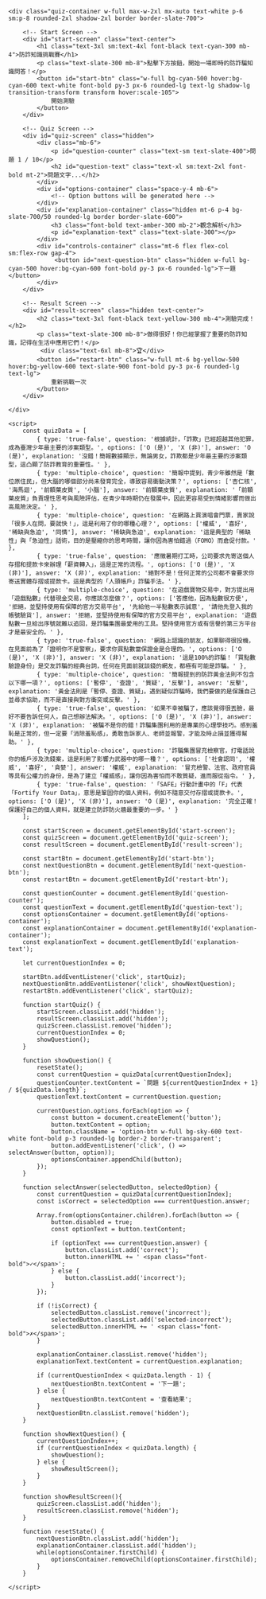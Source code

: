 <!DOCTYPE html>
<html lang="zh-TW">
<head>
    <meta charset="UTF-8">
    <meta name="viewport" content="width=device-width, initial-scale=1.0">
    <title>青少年防詐騙互動問答 (純問答版)</title>
    <script src="https://cdn.tailwindcss.com"></script>
    <link rel="preconnect" href="https://fonts.googleapis.com">
    <link rel="preconnect" href="https://fonts.gstatic.com" crossorigin>
    <link href="https://fonts.googleapis.com/css2?family=Noto+Sans+TC:wght@400;700;900&display=swap" rel="stylesheet">
    <style>
        body {
            font-family: 'Noto Sans TC', sans-serif;
        }
        .quiz-container {
            background-color: #1e293b; /* slate-800 */
        }
        .option-btn {
            transition: all 0.2s ease-in-out;
        }
        .option-btn:not(:disabled):hover {
            transform: scale(1.03);
            background-color: #0369a1; /* sky-700 */
        }
        .correct {
            background-color: #16a34a !important; /* green-600 */
            border-color: #22c55e !important; /* green-500 */
            transform: scale(1.05);
        }
        .incorrect {
            background-color: #dc2626 !important; /* red-600 */
            border-color: #ef4444 !important; /* red-500 */
            opacity: 0.7;
        }
        .selected-incorrect {
             background-color: #dc2626 !important; /* red-600 */
            border-color: #ef4444 !important; /* red-500 */
            opacity: 1;
            transform: scale(1.05);
        }
    </style>
</head>
<body class="bg-slate-900 flex items-center justify-center min-h-screen p-4">

    <div class="quiz-container w-full max-w-2xl mx-auto text-white p-6 sm:p-8 rounded-2xl shadow-2xl border border-slate-700">

        <!-- Start Screen -->
        <div id="start-screen" class="text-center">
            <h1 class="text-3xl sm:text-4xl font-black text-cyan-300 mb-4">防詐知識挑戰賽</h1>
            <p class="text-slate-300 mb-8">點擊下方按鈕，開始一場即時的防詐騙知識問答！</p>
            <button id="start-btn" class="w-full bg-cyan-500 hover:bg-cyan-600 text-white font-bold py-3 px-6 rounded-lg text-lg shadow-lg transition-transform transform hover:scale-105">
                開始測驗
            </button>
        </div>

        <!-- Quiz Screen -->
        <div id="quiz-screen" class="hidden">
            <div class="mb-6">
                <p id="question-counter" class="text-sm text-slate-400">問題 1 / 10</p>
                <h2 id="question-text" class="text-xl sm:text-2xl font-bold mt-2">問題文字...</h2>
            </div>
            <div id="options-container" class="space-y-4 mb-6">
                <!-- Option buttons will be generated here -->
            </div>
            <div id="explanation-container" class="hidden mt-6 p-4 bg-slate-700/50 rounded-lg border border-slate-600">
                <h3 class="font-bold text-amber-300 mb-2">觀念解析</h3>
                <p id="explanation-text" class="text-slate-300"></p>
            </div>
            <div id="controls-container" class="mt-6 flex flex-col sm:flex-row gap-4">
                 <button id="next-question-btn" class="hidden w-full bg-cyan-500 hover:bg-cyan-600 font-bold py-3 px-6 rounded-lg">下一題</button>
            </div>
        </div>
        
        <!-- Result Screen -->
        <div id="result-screen" class="hidden text-center">
            <h2 class="text-3xl font-black text-yellow-300 mb-4">測驗完成！</h2>
            <p class="text-slate-300 mb-8">做得很好！你已經掌握了重要的防詐知識，記得在生活中應用它們！</p>
             <div class="text-6xl mb-8">🏆</div>
            <button id="restart-btn" class="w-full mt-6 bg-yellow-500 hover:bg-yellow-600 text-slate-900 font-bold py-3 px-6 rounded-lg text-lg">
                重新挑戰一次
            </button>
        </div>

    </div>

    <script>
        const quizData = [
            { type: 'true-false', question: '根據統計，「詐欺」已經超越其他犯罪，成為臺灣少年最主要的涉案類型。', options: ['O (是)', 'X (非)'], answer: 'O (是)', explanation: '沒錯！簡報數據顯示，無論男女，詐欺都是少年最主要的涉案類型，這凸顯了防詐教育的重要性。' },
            { type: 'multiple-choice', question: '簡報中提到，青少年雖然是「數位原住民」，但大腦的哪個部分尚未發育完全，導致容易衝動決策？', options: ['杏仁核', '海馬迴', '前額葉皮質', '小腦'], answer: '前額葉皮質', explanation: '「前額葉皮質」負責理性思考與風險評估，在青少年時期仍在發展中，因此更容易受到情緒影響而做出高風險決定。' },
            { type: 'multiple-choice', question: '在網路上買演唱會門票，賣家說「很多人在問，要就快！」，這是利用了你的哪種心理？', options: ['權威', '喜好', '稀缺與急迫', '同情'], answer: '稀缺與急迫', explanation: '這是典型的「稀缺性」與「急迫性」話術，目的是壓縮你的思考時間，讓你因為害怕錯過（FOMO）而倉促付款。' },
            { type: 'true-false', question: '應徵暑期打工時，公司要求先寄送個人存摺和提款卡來辦理「薪資轉入」，這是正常的流程。', options: ['O (是)', 'X (非)'], answer: 'X (非)', explanation: '絕對不是！任何正常的公司都不會要求你寄送實體存摺或提款卡。這是典型的「人頭帳戶」詐騙手法。' },
            { type: 'multiple-choice', question: '在遊戲寶物交易中，對方提出用「遊戲點數」代替現金交易，你應該怎麼做？', options: ['答應他，因為點數很方便', '拒絕，並堅持使用有保障的官方交易平台', '先給他一半點數表示誠意', '請他先登入我的帳號驗貨'], answer: '拒絕，並堅持使用有保障的官方交易平台', explanation: '遊戲點數一旦給出序號就難以追回，是詐騙集團最愛用的工具。堅持使用官方或有信譽的第三方平台才是最安全的。' },
            { type: 'true-false', question: '網路上認識的朋友，如果聊得很投機，在見面前為了「證明你不是警察」，要求你買點數當保證金是合理的。', options: ['O (是)', 'X (非)'], answer: 'X (非)', explanation: '這是100%的詐騙！「買點數驗證身份」是交友詐騙的經典台詞，任何在見面前就談錢的網友，都極有可能是詐騙。' },
            { type: 'multiple-choice', question: '簡報提到的防詐黃金法則不包含以下哪一項？', options: ['暫停', '查證', '質疑', '反擊'], answer: '反擊', explanation: '黃金法則是「暫停、查證、質疑」。遇到疑似詐騙時，我們要做的是保護自己並尋求協助，而不是直接與對方衝突或反擊。' },
            { type: 'true-false', question: '如果不幸被騙了，應該覺得很丟臉，最好不要告訴任何人，自己想辦法解決。', options: ['O (是)', 'X (非)'], answer: 'X (非)', explanation: '被騙不是你的錯！詐騙集團利用的是專業的心理學技巧。感到羞恥是正常的，但一定要「消除羞恥感」，勇敢告訴家人、老師並報警，才能及時止損並獲得幫助。' },
            { type: 'multiple-choice', question: '詐騙集團冒充檢察官，打電話說你的帳戶涉及洗錢案，這是利用了影響力武器中的哪一種？', options: ['社會認同', '權威', '喜好', '貪婪'], answer: '權威', explanation: '冒充檢警、法官、政府官員等具有公權力的身份，是為了建立「權威感」，讓你因為害怕而不敢質疑，進而服從指令。' },
            { type: 'true-false', question: '「SAFE」行動計畫中的「F」代表「Fortify Your Data」，意思是鞏固你的個人資料，例如不隨意交付存摺或提款卡。', options: ['O (是)', 'X (非)'], answer: 'O (是)', explanation: '完全正確！保護好自己的個人資料，就是建立防詐防火牆最重要的一步。' }
        ];

        const startScreen = document.getElementById('start-screen');
        const quizScreen = document.getElementById('quiz-screen');
        const resultScreen = document.getElementById('result-screen');

        const startBtn = document.getElementById('start-btn');
        const nextQuestionBtn = document.getElementById('next-question-btn');
        const restartBtn = document.getElementById('restart-btn');

        const questionCounter = document.getElementById('question-counter');
        const questionText = document.getElementById('question-text');
        const optionsContainer = document.getElementById('options-container');
        const explanationContainer = document.getElementById('explanation-container');
        const explanationText = document.getElementById('explanation-text');
        
        let currentQuestionIndex = 0;

        startBtn.addEventListener('click', startQuiz);
        nextQuestionBtn.addEventListener('click', showNextQuestion);
        restartBtn.addEventListener('click', startQuiz);

        function startQuiz() {
            startScreen.classList.add('hidden');
            resultScreen.classList.add('hidden');
            quizScreen.classList.remove('hidden');
            currentQuestionIndex = 0;
            showQuestion();
        }
        
        function showQuestion() {
            resetState();
            const currentQuestion = quizData[currentQuestionIndex];
            questionCounter.textContent = `問題 ${currentQuestionIndex + 1} / ${quizData.length}`;
            questionText.textContent = currentQuestion.question;

            currentQuestion.options.forEach(option => {
                const button = document.createElement('button');
                button.textContent = option;
                button.className = 'option-btn w-full bg-sky-600 text-white font-bold p-3 rounded-lg border-2 border-transparent';
                button.addEventListener('click', () => selectAnswer(button, option));
                optionsContainer.appendChild(button);
            });
        }

        function selectAnswer(selectedButton, selectedOption) {
            const currentQuestion = quizData[currentQuestionIndex];
            const isCorrect = selectedOption === currentQuestion.answer;
            
            Array.from(optionsContainer.children).forEach(button => {
                button.disabled = true;
                const optionText = button.textContent;

                if (optionText === currentQuestion.answer) {
                    button.classList.add('correct');
                    button.innerHTML += ' <span class="font-bold">✓</span>';
                } else {
                    button.classList.add('incorrect');
                }
            });
            
            if (!isCorrect) {
                selectedButton.classList.remove('incorrect');
                selectedButton.classList.add('selected-incorrect');
                selectedButton.innerHTML += ' <span class="font-bold">✗</span>';
            }

            explanationContainer.classList.remove('hidden');
            explanationText.textContent = currentQuestion.explanation;
            
            if (currentQuestionIndex < quizData.length - 1) {
                nextQuestionBtn.textContent = '下一題';
            } else {
                nextQuestionBtn.textContent = '查看結果';
            }
            nextQuestionBtn.classList.remove('hidden');
        }

        function showNextQuestion() {
            currentQuestionIndex++;
            if (currentQuestionIndex < quizData.length) {
                showQuestion();
            } else {
                showResultScreen();
            }
        }
        
        function showResultScreen(){
            quizScreen.classList.add('hidden');
            resultScreen.classList.remove('hidden');
        }

        function resetState() {
            nextQuestionBtn.classList.add('hidden');
            explanationContainer.classList.add('hidden');
            while(optionsContainer.firstChild) {
                optionsContainer.removeChild(optionsContainer.firstChild);
            }
        }

    </script>
</body>
</html>

